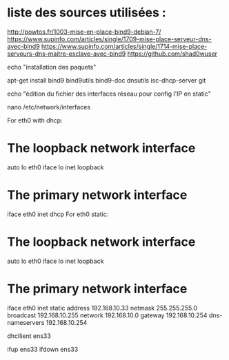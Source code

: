 # liste des sources utilisées : #
http://powtos.fr/1003-mise-en-place-bind9-debian-7/ 
https://www.supinfo.com/articles/single/1709-mise-place-serveur-dns-avec-bind9
https://www.supinfo.com/articles/single/1714-mise-place-serveurs-dns-maitre-esclave-avec-bind9
https://github.com/shad0wuser

echo "installation des paquets"

apt-get install bind9 bind9utils bind9-doc dnsutils isc-dhcp-server git

echo "édition du fichier des interfaces réseau pour config l'IP en static"

nano /etc/network/interfaces

For eth0 with dhcp:

# The loopback network interface
auto lo eth0
iface lo inet loopback

# The primary network interface
iface eth0 inet dhcp
For eth0 static:

# The loopback network interface
auto lo eth0
iface lo inet loopback

# The primary network interface
iface eth0 inet static
    address 192.168.10.33
    netmask 255.255.255.0
    broadcast 192.168.10.255
    network 192.168.10.0
    gateway 192.168.10.254 
dns-nameservers 192.168.10.254

dhcllient ens33

ifup ens33
ifdown ens33


